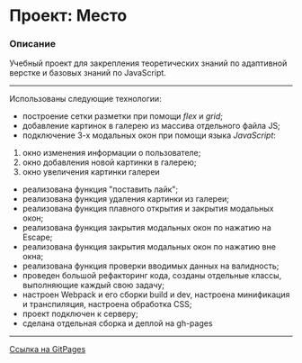 # Проект: Место

### Описание

Учебный проект для закрепления теоретических знаний по адаптивной верстке и базовых знаний по JavaScript.
***
Использованы следующие технологии:
+ построение сетки разметки при помощи *flex* и *grid*;
+ добавление картинок в галерею из массива отдельного файла JS;
+ подключение 3-х модальных окон при помощи языка *JavaScript*:
1. окно изменения информации о пользователе;
2. окно добавления новой картинки в галерею;
3. окно увеличения картинки галереи
+ реализована функция "поставить лайк";
+ реализована функция удаления картинки из галереи;
+ реализована функция плавного открытия и закрытия модальных окон;
+ реализована функция закрытия модальных окон по нажатию на Escape;
+ реализована функция закрытия модальных окон по нажатию вне окна;
+ реализована функция проверки вводимых данных на валидность;
+ проведен большой рефакторинг кода, созданы отдельные классы, выполняющие каждый свою задачу;
+ настроен Webpack и его сборки build и dev, настроена минификация и транспиляция, настроена обработка CSS;
+ проект подключен к серверу;
+ сделана отдельная сборка и деплой на gh-pages

*** 

[Ссылка на GitPages](https://tony-web-dev.github.io/mesto/)
